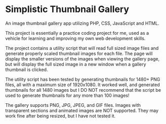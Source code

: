 # Simplistic Thumbnail Gallery
An image thumbnail gallery app utilizing PHP, CSS, JavaScript and HTML.

This project is essentially a practice coding project for me, used as a vehicle for learning and improving my own web development skills.

The project contains a utility script that will read full sized image files and generate properly scaled thumbnail images for each file.
The page will display the smaller versions of the images when viewing the gallery page, but will display the full sized image in a new
window when a gallery thumbnail is clicked.

The utility script has been tested by generating thumbnails for 1480+ PNG files, all with a maximum size of 1920x1080. It worked well, and
generated thumbnails for all 1480 images but I DO NOT recommend that the script be used to generate thumbnails for any more than 100 images!

The gallery supports PNG, JPG, JPEG, and GIF files.  Images with transparent sections and animated images are NOT supported. They may work
fine after being resized, but I have not tested it. 
